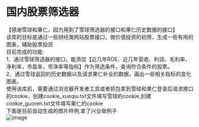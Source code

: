 # 国内股票筛选器
【感谢雪球和果仁，因为用到了雪球筛选器的接口和果仁历史数据的接口】</br>
该库的目标是通过一些财经类网站股票接口，做价值投资的初筛，生成一些有用的图表，辅助股票投资</br>
目前完成的功能:</br>
1、通过雪球筛选器的接口，能添加【近几年ROE、近几年营收、利润、毛利率、净利率，市盈率，市净率等指标】作为筛选条件，查询符合条件的股票。</br>
2、通过雪球返回的历史数据以及请求果仁补全的数据，画出一些相关指标的变化图表。</br>
使用该库前，需要通过浏览器开发者工具或者抓包拿到雪球和果仁登录后请求接口的cookie，创建cookie_xueqiu.txt文件填写雪球的cookie,创建cookie_guoren.txt文件填写果仁的cookie</br>
下面是目前自动生成的图片样例,拿了兴业做例子</br>
 ![image](https://github.com/pinguo-chexing/stock_discover/blob/master/screenshots/%E5%85%B4%E4%B8%9A%E9%93%B6%E8%A1%8C_601166.png)


